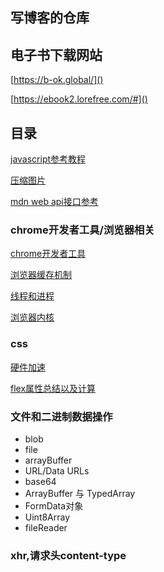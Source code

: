 ## 写博客的仓库
## 电子书下载网站
[https://b-ok.global/]()

[https://ebook2.lorefree.com/#]()

## 目录
[javascript参考教程](https://javascript.ruanyifeng.com/)

[压缩图片](https://juejin.im/post/6844903510929063943)

[mdn web api接口参考](https://developer.mozilla.org/zh-CN/docs/Web/API)

### chrome开发者工具/浏览器相关
[chrome开发者工具](https://github.com/jiulanrensan/blog/blob/master/browser/chrome_developer_dev-tool/index.md)

[浏览器缓存机制](https://github.com/jiulanrensan/blog/blob/master/browser/%E6%B5%8F%E8%A7%88%E5%99%A8%E7%BC%93%E5%AD%98.md)

[线程和进程](https://github.com/jiulanrensan/blog/blob/master/browser/%E7%BA%BF%E7%A8%8B%E5%92%8C%E8%BF%9B%E7%A8%8B.md)

[浏览器内核](https://github.com/jiulanrensan/blog/blob/master/browser/%E6%B5%8F%E8%A7%88%E5%99%A8%E5%86%85%E6%A0%B8.md)

### css
[硬件加速](https://github.com/jiulanrensan/blog/blob/master/css/css_gpu/css3%E7%A1%AC%E4%BB%B6%E5%8A%A0%E9%80%9F.md)

[flex属性总结以及计算](https://github.com/jiulanrensan/blog/blob/master/css/flex/flex.md)

### 文件和二进制数据操作
* blob
* file
* arrayBuffer
* URL/Data URLs
* base64
* ArrayBuffer 与 TypedArray
* FormData对象
* Uint8Array
* fileReader

### xhr,请求头content-type